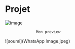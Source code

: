 
# Projet

![image](images/sketch.jpeg)




    



                  Mon preview
                  
                  

![soumi](WhatsApp Image.jpeg)
